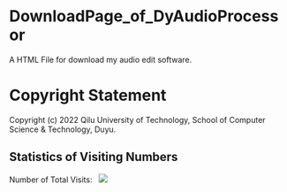 # DownloadPage_of_DyAudioProcessor
A HTML File for download my audio edit software.

# Copyright Statement
Copyright (c) 2022 Qilu University of Technology, School of Computer Science & Technology, Duyu.

## Statistics of Visiting Numbers
<div>Number of Total Visits: &nbsp; <img src="https://visitor-badge.glitch.me/badge?page_id=Duyu09_Audio_Manager-Devocal-Java-version" /></div> 
